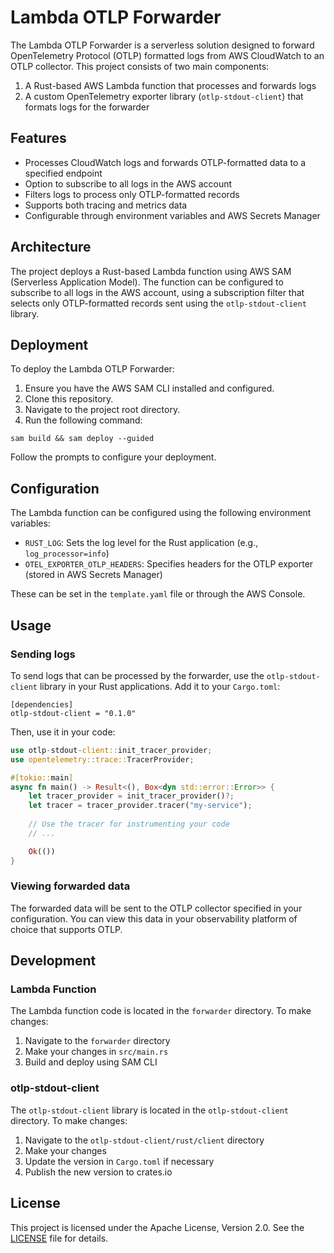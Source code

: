# Lambda OTLP Forwarder

The Lambda OTLP Forwarder is a serverless solution designed to forward OpenTelemetry Protocol (OTLP) formatted logs from AWS CloudWatch to an OTLP collector. This project consists of two main components:

1. A Rust-based AWS Lambda function that processes and forwards logs
2. A custom OpenTelemetry exporter library (`otlp-stdout-client`) that formats logs for the forwarder

## Features

- Processes CloudWatch logs and forwards OTLP-formatted data to a specified endpoint
- Option to subscribe to all logs in the AWS account
- Filters logs to process only OTLP-formatted records
- Supports both tracing and metrics data
- Configurable through environment variables and AWS Secrets Manager

## Architecture

The project deploys a Rust-based Lambda function using AWS SAM (Serverless Application Model). The function can be configured to subscribe to all logs in the AWS account, using a subscription filter that selects only OTLP-formatted records sent using the `otlp-stdout-client` library.

## Deployment

To deploy the Lambda OTLP Forwarder:

1. Ensure you have the AWS SAM CLI installed and configured.
2. Clone this repository.
3. Navigate to the project root directory.
4. Run the following command:

```
sam build && sam deploy --guided
```

Follow the prompts to configure your deployment.

## Configuration

The Lambda function can be configured using the following environment variables:

- `RUST_LOG`: Sets the log level for the Rust application (e.g., `log_processor=info`)
- `OTEL_EXPORTER_OTLP_HEADERS`: Specifies headers for the OTLP exporter (stored in AWS Secrets Manager)

These can be set in the `template.yaml` file or through the AWS Console.

## Usage

### Sending logs

To send logs that can be processed by the forwarder, use the `otlp-stdout-client` library in your Rust applications. Add it to your `Cargo.toml`:

```
[dependencies]
otlp-stdout-client = "0.1.0"
```

Then, use it in your code:

```rust
use otlp-stdout-client::init_tracer_provider;
use opentelemetry::trace::TracerProvider;

#[tokio::main]
async fn main() -> Result<(), Box<dyn std::error::Error>> {
    let tracer_provider = init_tracer_provider()?;
    let tracer = tracer_provider.tracer("my-service");
    
    // Use the tracer for instrumenting your code
    // ...

    Ok(())
}
```

### Viewing forwarded data

The forwarded data will be sent to the OTLP collector specified in your configuration. You can view this data in your observability platform of choice that supports OTLP.

## Development

### Lambda Function

The Lambda function code is located in the `forwarder` directory. To make changes:

1. Navigate to the `forwarder` directory
2. Make your changes in `src/main.rs`
3. Build and deploy using SAM CLI

### otlp-stdout-client

The `otlp-stdout-client` library is located in the `otlp-stdout-client` directory. To make changes:

1. Navigate to the `otlp-stdout-client/rust/client` directory
2. Make your changes
3. Update the version in `Cargo.toml` if necessary
4. Publish the new version to crates.io

## License

This project is licensed under the Apache License, Version 2.0. See the [LICENSE](LICENSE) file for details.
